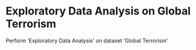 # Exploratory Data Analysis on Global Terrorism
 Perform ‘Exploratory Data Analysis’ on dataset ‘Global Terrorism’ 

